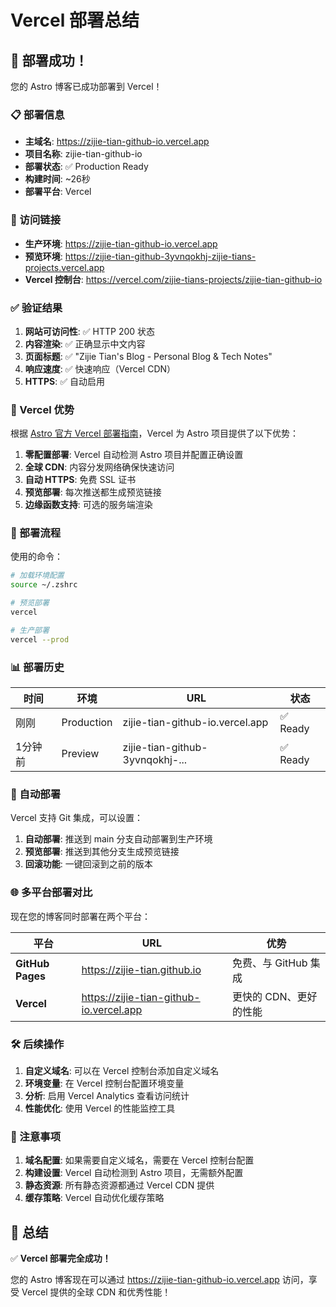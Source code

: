 # Vercel 部署总结

## 🚀 部署成功！

您的 Astro 博客已成功部署到 Vercel！

### 📋 部署信息

- **主域名**: https://zijie-tian-github-io.vercel.app
- **项目名称**: zijie-tian-github-io
- **部署状态**: ✅ Production Ready
- **构建时间**: ~26秒
- **部署平台**: Vercel

### 🔗 访问链接

- **生产环境**: https://zijie-tian-github-io.vercel.app
- **预览环境**: https://zijie-tian-github-3yvnqokhj-zijie-tians-projects.vercel.app
- **Vercel 控制台**: https://vercel.com/zijie-tians-projects/zijie-tian-github-io

### ✅ 验证结果

1. **网站可访问性**: ✅ HTTP 200 状态
2. **内容渲染**: ✅ 正确显示中文内容
3. **页面标题**: ✅ "Zijie Tian's Blog - Personal Blog & Tech Notes"
4. **响应速度**: ✅ 快速响应（Vercel CDN）
5. **HTTPS**: ✅ 自动启用

### 🎯 Vercel 优势

根据 [Astro 官方 Vercel 部署指南](https://docs.astro.build/en/guides/deploy/vercel/)，Vercel 为 Astro 项目提供了以下优势：

1. **零配置部署**: Vercel 自动检测 Astro 项目并配置正确设置
2. **全球 CDN**: 内容分发网络确保快速访问
3. **自动 HTTPS**: 免费 SSL 证书
4. **预览部署**: 每次推送都生成预览链接
5. **边缘函数支持**: 可选的服务端渲染

### 🔧 部署流程

使用的命令：
```bash
# 加载环境配置
source ~/.zshrc

# 预览部署
vercel

# 生产部署
vercel --prod
```

### 📊 部署历史

| 时间 | 环境 | URL | 状态 |
|------|------|-----|------|
| 刚刚 | Production | zijie-tian-github-io.vercel.app | ✅ Ready |
| 1分钟前 | Preview | zijie-tian-github-3yvnqokhj-... | ✅ Ready |

### 🔄 自动部署

Vercel 支持 Git 集成，可以设置：

1. **自动部署**: 推送到 main 分支自动部署到生产环境
2. **预览部署**: 推送到其他分支生成预览链接
3. **回滚功能**: 一键回滚到之前的版本

### 🌐 多平台部署对比

现在您的博客同时部署在两个平台：

| 平台 | URL | 优势 |
|------|-----|------|
| **GitHub Pages** | https://zijie-tian.github.io | 免费、与 GitHub 集成 |
| **Vercel** | https://zijie-tian-github-io.vercel.app | 更快的 CDN、更好的性能 |

### 🛠️ 后续操作

1. **自定义域名**: 可以在 Vercel 控制台添加自定义域名
2. **环境变量**: 在 Vercel 控制台配置环境变量
3. **分析**: 启用 Vercel Analytics 查看访问统计
4. **性能优化**: 使用 Vercel 的性能监控工具

### 📝 注意事项

1. **域名配置**: 如果需要自定义域名，需要在 Vercel 控制台配置
2. **构建设置**: Vercel 自动检测到 Astro 项目，无需额外配置
3. **静态资源**: 所有静态资源都通过 Vercel CDN 提供
4. **缓存策略**: Vercel 自动优化缓存策略

## 🎉 总结

✅ **Vercel 部署完全成功！**

您的 Astro 博客现在可以通过 https://zijie-tian-github-io.vercel.app 访问，享受 Vercel 提供的全球 CDN 和优秀性能！ 